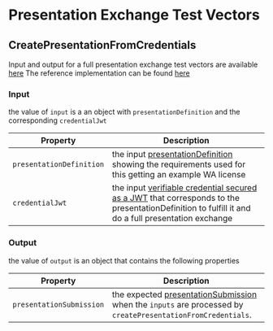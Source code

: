 # Presentation Exchange Test Vectors

## CreatePresentationFromCredentials

Input and output for a full presentation exchange test vectors are available [here](./wa-license.json) The reference implementation can be found [here](https://github.com/TBD54566975/web5-js/blob/main/packages/credentials/src/presentation-exchange.ts#L80)

### Input

the value of `input` is a an object with `presentationDefinition` and the corresponding `credentialJwt`

| Property                 | Description                                                                                                                                                                                              |
| ------------------------ | -------------------------------------------------------------------------------------------------------------------------------------------------------------------------------------------------------- |
| `presentationDefinition` | the input [presentationDefinition](https://identity.foundation/presentation-exchange/#presentation-definition)  showing the requirements used for this getting an example WA license                     |
| `credentialJwt`          | the input [verifiable credential secured as a JWT](https://www.w3.org/TR/vc-data-model/#json-web-token) that corresponds to the presentationDefinition to fulfill it and do a full presentation exchange |

### Output

the value of `output` is an object that contains the following properties

| Property                 | Description                                                                                                                                                                               |
| ------------------------ | ----------------------------------------------------------------------------------------------------------------------------------------------------------------------------------------- |
| `presentationSubmission` | the expected [presentationSubmission](https://identity.foundation/presentation-exchange/#presentation-submission) when the `inputs` are processed by `createPresentationFromCredentials`. |
